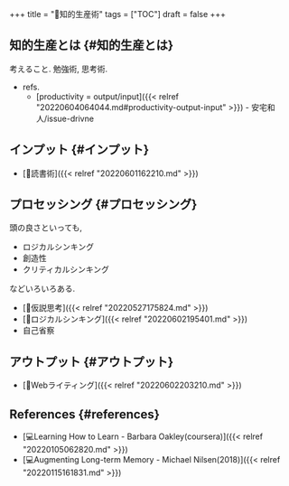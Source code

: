+++
title = "📁知的生産術"
tags = ["TOC"]
draft = false
+++

## 知的生産とは {#知的生産とは}

考えること. 勉強術, 思考術.

-   refs.
    -   [productivity = output/input]({{< relref "20220604064044.md#productivity-output-input" >}}) - 安宅和人/issue-drivne


## インプット {#インプット}

-   [📝読書術]({{< relref "20220601162210.md" >}})


## プロセッシング {#プロセッシング}

頭の良さといっても,

-   ロジカルシンキング
-   創造性
-   クリティカルシンキング

などいろいろある.

-   [📝仮説思考]({{< relref "20220527175824.md" >}})
-   [📝ロジカルシンキング]({{< relref "20220602195401.md" >}})
-   自己省察


## アウトプット {#アウトプット}

-   [📝Webライティング]({{< relref "20220602203210.md" >}})


## References {#references}

-   [💻Learning How to Learn - Barbara Oakley(coursera)]({{< relref "20220105062820.md" >}})
-   [💻Augmenting Long-term Memory - Michael Nilsen(2018)]({{< relref "20220115161831.md" >}})

